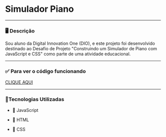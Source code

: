 # Simulador Piano

---

### 🖥️ Descrição
Sou aluno da Digital Innovation One (DIO), e este projeto foi desenvolvido destinado ao Desafio de Projeto "Construindo um Simulador de Piano com JavaScript e CSS" como parte de uma atividade educacional.

---

### ✅ Para ver o código funcionando 

[CLIQUE AQUI]()

---

### 📜Tecnologias Utilizadas

- 📌 JavaScript

- 📌 HTML

- 📌 CSS
